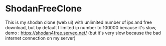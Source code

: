 # ShodanFreeClone
This is my shodan clone (web ui) with unlimited number of ips and free download, but by default I limited ip number to 100000 because it's slow, demo : https://shodan4free.serveo.net/ (but it's very slow because the bad internet connection on my server)
